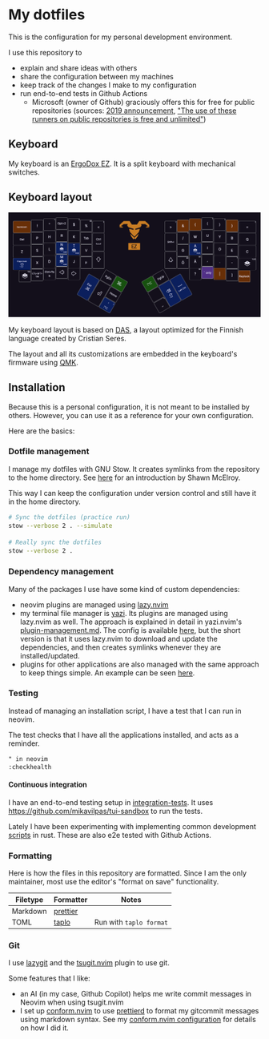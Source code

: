 # My dotfiles

This is the configuration for my personal development environment.

I use this repository to

- explain and share ideas with others
- share the configuration between my machines
- keep track of the changes I make to my configuration
- run end-to-end tests in Github Actions
  - Microsoft (owner of Github) graciously offers this for free for public
    repositories (sources:
    [2019 announcement](https://github.blog/news-insights/product-news/github-actions-now-supports-ci-cd/),
    ["The use of these runners on public repositories is free and unlimited"](https://docs.github.com/en/actions/how-tos/write-workflows/choose-where-workflows-run/choose-the-runner-for-a-job#standard-github-hosted-runners-for-public-repositories))

## Keyboard

My keyboard is an [ErgoDox EZ](https://ergodox-ez.com/). It is a split keyboard
with mechanical switches.

## Keyboard layout

![Image of my keyboard layout](./assets/keyboard.png)

My keyboard layout is based on
[DAS](https://web.archive.org/web/20231108015515/https://c.seres.fi/das), a
layout optimized for the Finnish language created by Cristian Seres.

The layout and all its customizations are embedded in the keyboard's firmware
using [QMK](https://qmk.fm/).

## Installation

Because this is a personal configuration, it is not meant to be installed by
others. However, you can use it as a reference for your own configuration.

Here are the basics:

### Dotfile management

I manage my dotfiles with GNU Stow. It creates symlinks from the repository to
the home directory. See
[here](https://dev.to/spacerockmedia/how-i-manage-my-dotfiles-using-gnu-stow-4l59)
for an introduction by Shawn McElroy.

This way I can keep the configuration under version control and still have it in
the home directory.

```sh
# Sync the dotfiles (practice run)
stow --verbose 2 . --simulate

# Really sync the dotfiles
stow --verbose 2 .
```

### Dependency management

Many of the packages I use have some kind of custom dependencies:

- neovim plugins are managed using [lazy.nvim](https://lazy.folke.io/)
- my terminal file manager is [yazi](https://github.com/sxyazi/yazi/). Its
  plugins are managed using lazy.nvim as well. The approach is explained in
  detail in yazi.nvim's
  [plugin-management.md](https://github.com/mikavilpas/yazi.nvim/blob/main/documentation/plugin-management.md).
  The config is available [here](.config/nvim/lua/plugins/my-file-manager.lua),
  but the short version is that it uses lazy.nvim to download and update the
  dependencies, and then creates symlinks whenever they are installed/updated.
- plugins for other applications are also managed with the same approach to keep
  things simple. An example can be seen
  [here](.config/nvim/lua/plugins/dotfiles.lua).

### Testing

Instead of managing an installation script, I have a test that I can run in
neovim.

The test checks that I have all the applications installed, and acts as a
reminder.

```vim
" in neovim
:checkhealth
```

#### Continuous integration

I have an end-to-end testing setup in [integration-tests](./integration-tests).
It uses <https://github.com/mikavilpas/tui-sandbox> to run the tests.

Lately I have been experimenting with implementing common development
[scripts](./scripts) in rust. These are also e2e tested with Github Actions.

### Formatting

Here is how the files in this repository are formatted. Since I am the only
maintainer, most use the editor's "format on save" functionality.

| Filetype | Formatter                                 | Notes                   |
| -------- | ----------------------------------------- | ----------------------- |
| Markdown | [prettier](https://prettier.io/)          |                         |
| TOML     | [taplo](https://github.com/tamasfe/taplo) | Run with `taplo format` |

### Git

I use [lazygit](https://github.com/jesseduffield/lazygit) and the
[tsugit.nvim](https://github.com/mikavilpas/tsugit.nvim) plugin to use git.

Some features that I like:

- an AI (in my case, Github Copilot) helps me write commit messages in Neovim
  when using tsugit.nvim
- I set up [conform.nvim](https://github.com/stevearc/conform.nvim) to use
  [prettierd](https://github.com/fsouza/prettierd) to format my gitcommit
  messages using markdown syntax. See my
  [conform.nvim configuration](.config/nvim/lua/plugins/formatting.lua) for
  details on how I did it.
